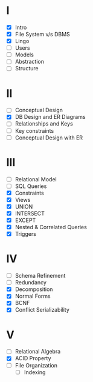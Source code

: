 # I
- [x] Intro
- [x] File System v/s DBMS
- [x] Lingo
- [ ] Users
- [ ] Models
- [ ] Abstraction
- [ ] Structure

# II
- [ ] Conceptual Design
- [x] DB Design and ER Diagrams
- [ ] Relationships and Keys
- [ ] Key constraints
- [ ] Conceptual Design with ER

# III
- [ ] Relational Model
- [ ] SQL Queries
- [x] Constraints
- [x] Views
- [x] UNION
- [x] INTERSECT
- [x] EXCEPT
- [x] Nested & Correlated Queries
- [x] Triggers

# IV
- [ ] Schema Refinement
- [ ] Redundancy
- [x] Decomposition
- [x] Normal Forms
- [x] BCNF
- [x] Conflict Serializability

# V
- [ ] Relational Algebra
- [x] ACID Property
- [ ] File Organization
	- [ ] Indexing